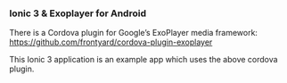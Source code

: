 ### Ionic 3 & Exoplayer for Android ###

There is a Cordova plugin for Google’s ExoPlayer media framework:
https://github.com/frontyard/cordova-plugin-exoplayer

This Ionic 3 application is an example app which uses the above cordova plugin.